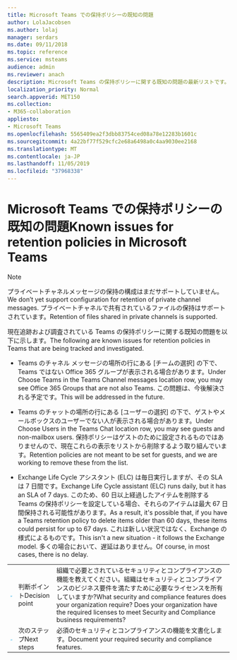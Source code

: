 ```yaml
---
title: Microsoft Teams での保持ポリシーの既知の問題
author: LolaJacobsen
ms.author: lolaj
manager: serdars
ms.date: 09/11/2018
ms.topic: reference
ms.service: msteams
audience: admin
ms.reviewer: anach
description: Microsoft Teams の保持ポリシーに関する既知の問題の最新リストです。
localization_priority: Normal
search.appverid: MET150
ms.collection:
- M365-collaboration
appliesto:
- Microsoft Teams
ms.openlocfilehash: 5565409ea2f3dbb83754ced08a78e12283b1601c
ms.sourcegitcommit: 4a22bf77f529cfc2e68a6498a0c4aa9030ee2168
ms.translationtype: MT
ms.contentlocale: ja-JP
ms.lasthandoff: 11/05/2019
ms.locfileid: "37968338"
---
```

# <a name="known-issues-for-retention-policies-in-microsoft-teams"></a><span data-ttu-id="1e5ed-103">Microsoft Teams での保持ポリシーの既知の問題</span><span class="sxs-lookup"><span data-stu-id="1e5ed-103">Known issues for retention policies in Microsoft Teams</span></span>

> [!NOTE]
> <span data-ttu-id="1e5ed-104">プライベートチャネルメッセージの保持の構成はまだサポートしていません。</span><span class="sxs-lookup"><span data-stu-id="1e5ed-104">We don’t yet support configuration for retention of private channel messages.</span></span> <span data-ttu-id="1e5ed-105">プライベートチャネルで共有されているファイルの保持はサポートされています。</span><span class="sxs-lookup"><span data-stu-id="1e5ed-105">Retention of files shared in private channels is supported.</span></span>

<span data-ttu-id="1e5ed-106">現在追跡および調査されている Teams の保持ポリシーに関する既知の問題を以下に示します。</span><span class="sxs-lookup"><span data-stu-id="1e5ed-106">The following are known issues for retention policies in Teams that are being tracked and investigated.</span></span>

- <span data-ttu-id="1e5ed-107">Teams のチャネル メッセージの場所の行にある [チームの選択] の下で、Teams ではない Office 365 グループが表示される場合があります。</span><span class="sxs-lookup"><span data-stu-id="1e5ed-107">Under Choose Teams in the Teams Channel messages location row, you may see Office 365 Groups that are not also Teams.</span></span> <span data-ttu-id="1e5ed-108">この問題は、今後解決される予定です。</span><span class="sxs-lookup"><span data-stu-id="1e5ed-108">This will be addressed in the future.</span></span>

- <span data-ttu-id="1e5ed-109">Teams のチャットの場所の行にある [ユーザーの選択] の下で、ゲストやメールボックスのユーザーでない人が表示される場合があります。</span><span class="sxs-lookup"><span data-stu-id="1e5ed-109">Under Choose Users in the Teams Chat location row, you may see guests and non-mailbox users.</span></span> <span data-ttu-id="1e5ed-110">保持ポリシーはゲストのために設定されるものではありませんので、現在これらの表示をリストから削除するよう取り組んでいます。</span><span class="sxs-lookup"><span data-stu-id="1e5ed-110">Retention policies are not meant to be set for guests, and we are working to remove these from the list.</span></span>

- <span data-ttu-id="1e5ed-111">Exchange Life Cycle アシスタント (ELC) は毎日実行しますが、その SLA は 7 日間です。</span><span class="sxs-lookup"><span data-stu-id="1e5ed-111">Exchange Life Cycle assistant (ELC) runs daily, but it has an SLA of 7 days.</span></span> <span data-ttu-id="1e5ed-112">このため、60 日以上経過したアイテムを削除する Teams の保持ポリシーを設定している場合、それらのアイテムは最大 67 日間保持される可能性があります。</span><span class="sxs-lookup"><span data-stu-id="1e5ed-112">As a result, it's possible that, if you have a Teams retention policy to delete items older than 60 days, these items could persist for up to 67 days.</span></span> <span data-ttu-id="1e5ed-113">これは新しい状況ではなく、Exchange の様式によるものです。</span><span class="sxs-lookup"><span data-stu-id="1e5ed-113">This isn't a new situation - it follows the Exchange model.</span></span> <span data-ttu-id="1e5ed-114">多くの場合において、遅延はありません。</span><span class="sxs-lookup"><span data-stu-id="1e5ed-114">Of course, in most cases, there is no delay.</span></span>


| | | |
|---------|---------|---------|
|![判断ポイントを表すアイコン](media/Overview_of_security_and_compliance_in_Microsoft_Teams_image3.png)     |<span data-ttu-id="1e5ed-116">判断ポイント</span><span class="sxs-lookup"><span data-stu-id="1e5ed-116">Decision point</span></span>         |<span data-ttu-id="1e5ed-p105">組織で必要とされているセキュリティとコンプライアンスの機能を教えてください。組織はセキュリティとコンプライアンスのビジネス要件を満たすために必要なライセンスを所有していますか?</span><span class="sxs-lookup"><span data-stu-id="1e5ed-p105">What security and compliance features does your organization require? Does your organization have the required licenses to meet Security and Compliance business requirements?</span></span>         |
|![次の手順を示すアイコン](media/Overview_of_security_and_compliance_in_Microsoft_Teams_image4.png)     |<span data-ttu-id="1e5ed-120">次のステップ</span><span class="sxs-lookup"><span data-stu-id="1e5ed-120">Next steps</span></span>         |<span data-ttu-id="1e5ed-121">必須のセキュリティとコンプライアンスの機能を文書化します。</span><span class="sxs-lookup"><span data-stu-id="1e5ed-121">Document your required security and compliance features.</span></span>         |
